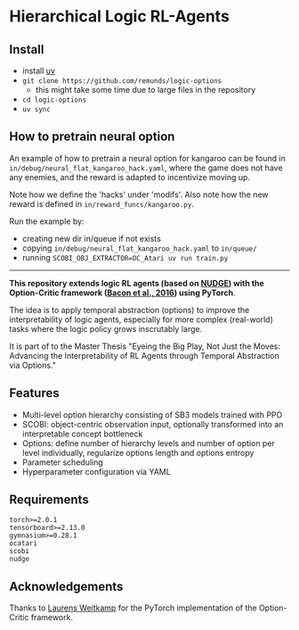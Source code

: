 # Hierarchical Logic RL-Agents

## Install
- install [uv](https://docs.astral.sh/uv/getting-started/installation/)
- `git clone https://github.com/remunds/logic-options`
    - this might take some time due to large files in the repository
- `cd logic-options`
- `uv sync`

## How to pretrain neural option
An example of how to pretrain a neural option for kangaroo can be found in `in/debug/neural_flat_kangaroo_hack.yaml`, where the game does not have any enemies, and the reward is adapted to incentivize moving up.

Note how we define the 'hacks' under 'modifs'. 
Also note how the new reward is defined in `in/reward_funcs/kangaroo.py`.

Run the example by:
- creating new dir in/queue if not exists
- copying `in/debug/neural_flat_kangaroo_hack.yaml` to `in/queue/`
- running `SCOBI_OBJ_EXTRACTOR=OC_Atari uv run train.py`

---

**This repository extends logic RL agents (based on [NUDGE](https://github.com/k4ntz/NUDGE)) with the Option-Critic framework ([Bacon et al., 2016](https://arxiv.org/abs/1609.05140)) using PyTorch**.

The idea is to apply temporal abstraction (options) to improve the interpretability of logic agents, especially for more complex (real-world) tasks where the logic policy grows inscrutably large.

It is part of to the Master Thesis "Eyeing the Big Play, Not Just the Moves: Advancing the Interpretability of RL Agents through Temporal Abstraction via Options."

## Features
* Multi-level option hierarchy consisting of SB3 models trained with PPO
* SCOBI: object-centric observation input, optionally transformed into an interpretable concept bottleneck
* Options: define number of hierarchy levels and number of option per level individually, regularize options length and options entropy
* Parameter scheduling
* Hyperparameter configuration via YAML

## Requirements
```
torch>=2.0.1
tensorboard>=2.13.0
gymnasium>=0.28.1
ocatari
scobi
nudge
```

## Acknowledgements
Thanks to [Laurens Weitkamp](https://github.com/lweitkamp) for the PyTorch implementation of the Option-Critic framework.

